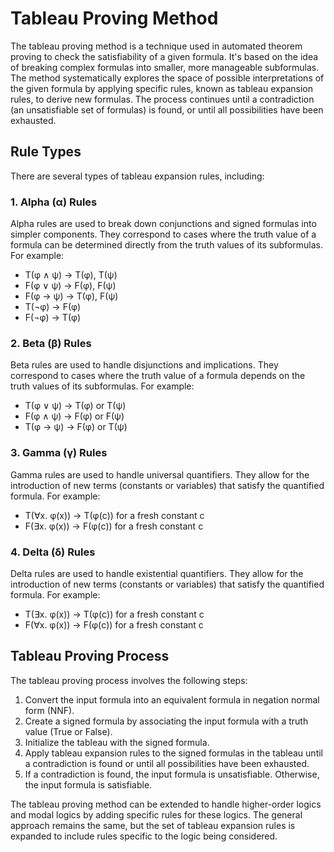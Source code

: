 # Tableau Proving Method

The tableau proving method is a technique used in automated theorem proving to check the satisfiability of a given formula. It's based on the idea of breaking complex formulas into smaller, more manageable subformulas. The method systematically explores the space of possible interpretations of the given formula by applying specific rules, known as tableau expansion rules, to derive new formulas. The process continues until a contradiction (an unsatisfiable set of formulas) is found, or until all possibilities have been exhausted.

## Rule Types

There are several types of tableau expansion rules, including:

### 1. Alpha (α) Rules

Alpha rules are used to break down conjunctions and signed formulas into simpler components. They correspond to cases where the truth value of a formula can be determined directly from the truth values of its subformulas. For example:

- T(φ ∧ ψ) → T(φ), T(ψ)
- F(φ ∨ ψ) → F(φ), F(ψ)
- F(φ → ψ) → T(φ), F(ψ)
- T(¬φ) → F(φ)
- F(¬φ) → T(φ)

### 2. Beta (β) Rules

Beta rules are used to handle disjunctions and implications. They correspond to cases where the truth value of a formula depends on the truth values of its subformulas. For example:

- T(φ ∨ ψ) → T(φ) or T(ψ)
- F(φ ∧ ψ) → F(φ) or F(ψ)
- T(φ → ψ) → F(φ) or T(ψ)

### 3. Gamma (γ) Rules

Gamma rules are used to handle universal quantifiers. They allow for the introduction of new terms (constants or variables) that satisfy the quantified formula. For example:

- T(∀x. φ(x)) → T(φ(c)) for a fresh constant c
- F(∃x. φ(x)) → F(φ(c)) for a fresh constant c

### 4. Delta (δ) Rules

Delta rules are used to handle existential quantifiers. They allow for the introduction of new terms (constants or variables) that satisfy the quantified formula. For example:

- T(∃x. φ(x)) → T(φ(c)) for a fresh constant c
- F(∀x. φ(x)) → F(φ(c)) for a fresh constant c

## Tableau Proving Process

The tableau proving process involves the following steps:

1. Convert the input formula into an equivalent formula in negation normal form (NNF).
2. Create a signed formula by associating the input formula with a truth value (True or False).
3. Initialize the tableau with the signed formula.
4. Apply tableau expansion rules to the signed formulas in the tableau until a contradiction is found or until all possibilities have been exhausted.
5. If a contradiction is found, the input formula is unsatisfiable. Otherwise, the input formula is satisfiable.

The tableau proving method can be extended to handle higher-order logics and modal logics by adding specific rules for these logics. The general approach remains the same, but the set of tableau expansion rules is expanded to include rules specific to the logic being considered.
